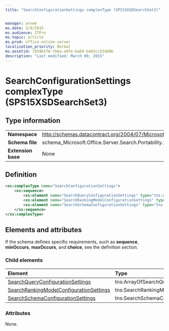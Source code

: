 ```yaml
---
title: "SearchConfigurationSettings complexType (SPS15XSDSearchSet3)"


manager: arnek
ms.date: 3/9/2015
ms.audience: ITPro
ms.topic: article
ms.prod: office-online-server
localization_priority: Normal
ms.assetid: 7d59b1f0-7b6a-e9fe-ba69-b4d3cc55469b
description: "Last modified: March 09, 2015"
---
```


# SearchConfigurationSettings complexType (SPS15XSDSearchSet3)

 
  
## Type information

|||
|:-----|:-----|
|**Namespace** <br/> |http://schemas.datacontract.org/2004/07/Microsoft.Office.Server.Search.Portability  <br/> |
|**Schema file** <br/> |schema_Microsoft.Office.Server.Search.Portability.xsd  <br/> |
|**Extension base** <br/> |None  <br/> |
   
## Definition

```XML
<xs:complexType name="SearchConfigurationSettings">
    <xs:sequence>
        <xs:element name="SearchQueryConfigurationSettings" type="tns:ArrayOfSearchQueryConfigurationSettings" minOccurs="0"></xs:element>
        <xs:element name="SearchRankingModelConfigurationSettings" type="tns:SearchRankingModelConfigurationSettings" minOccurs="0"></xs:element>
        <xs:element name="SearchSchemaConfigurationSettings" type="tns:SearchSchemaConfigurationSettings" minOccurs="0"></xs:element>
    </xs:sequence>
</xs:complexType>

```

## Elements and attributes

If the schema defines specific requirements, such as **sequence**, **minOccurs**, **maxOccurs**, and **choice**, see the definition section. 
  
### Child elements

|**Element**|**Type**|**Description**|
|:-----|:-----|:-----|
|[SearchQueryConfigurationSettings](searchqueryconfigurationsettings-element-searchconfigurationsettings-complextype.md) <br/> |tns:ArrayOfSearchQueryConfigurationSettings  <br/> ||
|[SearchRankingModelConfigurationSettings](searchrankingmodelconfigurationsettings-element-searchconfigurationsettings-comp.md) <br/> |tns:SearchRankingModelConfigurationSettings  <br/> ||
|[SearchSchemaConfigurationSettings](searchschemaconfigurationsettings-element-searchconfigurationsettings-complextyp.md) <br/> |tns:SearchSchemaConfigurationSettings  <br/> ||
   
### Attributes

None.
  

